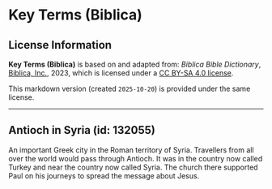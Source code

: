 # Key Terms (Biblica)

## License Information

**Key Terms (Biblica)** is based on and adapted from: _Biblica Bible Dictionary_, [Biblica, Inc.](https://www.biblica.com/), 2023, which is licensed under a [CC BY-SA 4.0 license](https://creativecommons.org/licenses/by-sa/4.0/legalcode.en).

This markdown version (created `2025-10-20`) is provided under the same license.



--------------------------------

## Antioch in Syria (id: 132055)

An important Greek city in the Roman territory of Syria. Travellers from all over the world would pass through Antioch. It was in the country now called Turkey and near the country now called Syria. The church there supported Paul on his journeys to spread the message about Jesus.


